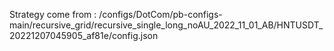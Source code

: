 Strategy come from : /configs/DotCom/pb-configs-main/recursive_grid/recursive_single_long_noAU_2022_11_01_AB/HNTUSDT_20221207045905_af81e/config.json